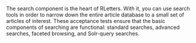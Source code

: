The search component is the heart of RLetters.  With it, you can use search tools in order to narrow down the entire article database to a small set of articles of interest.  These acceptance tests ensure that the basic components of searching are functional: standard searches, advanced searches, faceted browsing, and Solr-query searches.
